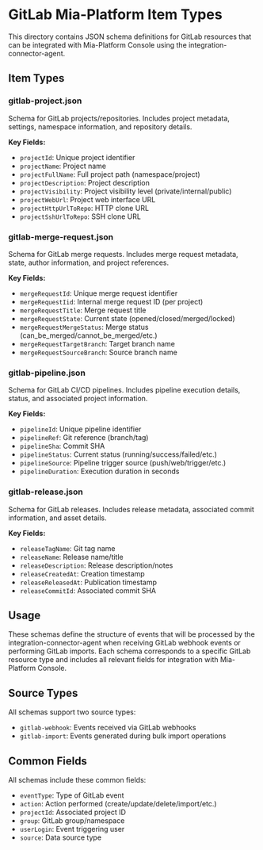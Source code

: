 # GitLab Mia-Platform Item Types

This directory contains JSON schema definitions for GitLab resources that can be integrated with Mia-Platform Console using the integration-connector-agent.

## Item Types

### gitlab-project.json
Schema for GitLab projects/repositories. Includes project metadata, settings, namespace information, and repository details.

**Key Fields:**
- `projectId`: Unique project identifier
- `projectName`: Project name
- `projectFullName`: Full project path (namespace/project)
- `projectDescription`: Project description
- `projectVisibility`: Project visibility level (private/internal/public)
- `projectWebUrl`: Project web interface URL
- `projectHttpUrlToRepo`: HTTP clone URL
- `projectSshUrlToRepo`: SSH clone URL

### gitlab-merge-request.json
Schema for GitLab merge requests. Includes merge request metadata, state, author information, and project references.

**Key Fields:**
- `mergeRequestId`: Unique merge request identifier
- `mergeRequestIid`: Internal merge request ID (per project)
- `mergeRequestTitle`: Merge request title
- `mergeRequestState`: Current state (opened/closed/merged/locked)
- `mergeRequestMergeStatus`: Merge status (can_be_merged/cannot_be_merged/etc.)
- `mergeRequestTargetBranch`: Target branch name
- `mergeRequestSourceBranch`: Source branch name

### gitlab-pipeline.json
Schema for GitLab CI/CD pipelines. Includes pipeline execution details, status, and associated project information.

**Key Fields:**
- `pipelineId`: Unique pipeline identifier
- `pipelineRef`: Git reference (branch/tag)
- `pipelineSha`: Commit SHA
- `pipelineStatus`: Current status (running/success/failed/etc.)
- `pipelineSource`: Pipeline trigger source (push/web/trigger/etc.)
- `pipelineDuration`: Execution duration in seconds

### gitlab-release.json
Schema for GitLab releases. Includes release metadata, associated commit information, and asset details.

**Key Fields:**
- `releaseTagName`: Git tag name
- `releaseName`: Release name/title
- `releaseDescription`: Release description/notes
- `releaseCreatedAt`: Creation timestamp
- `releaseReleasedAt`: Publication timestamp
- `releaseCommitId`: Associated commit SHA

## Usage

These schemas define the structure of events that will be processed by the integration-connector-agent when receiving GitLab webhook events or performing GitLab imports. Each schema corresponds to a specific GitLab resource type and includes all relevant fields for integration with Mia-Platform Console.

## Source Types

All schemas support two source types:
- `gitlab-webhook`: Events received via GitLab webhooks
- `gitlab-import`: Events generated during bulk import operations

## Common Fields

All schemas include these common fields:
- `eventType`: Type of GitLab event
- `action`: Action performed (create/update/delete/import/etc.)
- `projectId`: Associated project ID
- `group`: GitLab group/namespace
- `userLogin`: Event triggering user
- `source`: Data source type